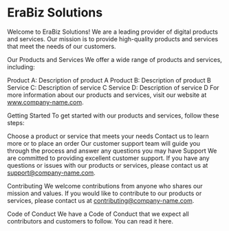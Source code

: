 # EraBiz Solutions

Welcome to EraBiz Solutions! We are a leading provider of digital products and services. Our mission is to provide high-quality products and services that meet the needs of our customers.

Our Products and Services
We offer a wide range of products and services, including:

Product A: Description of product A
Product B: Description of product B
Service C: Description of service C
Service D: Description of service D
For more information about our products and services, visit our website at www.company-name.com.

Getting Started
To get started with our products and services, follow these steps:

Choose a product or service that meets your needs
Contact us to learn more or to place an order
Our customer support team will guide you through the process and answer any questions you may have
Support
We are committed to providing excellent customer support. If you have any questions or issues with our products or services, please contact us at support@company-name.com.

Contributing
We welcome contributions from anyone who shares our mission and values. If you would like to contribute to our products or services, please contact us at contributing@company-name.com.

Code of Conduct
We have a Code of Conduct that we expect all contributors and customers to follow. You can read it here.

